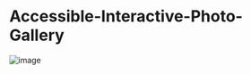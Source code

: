 # Accessible-Interactive-Photo-Gallery
![image](https://github.com/user-attachments/assets/47492dd8-de39-439e-b6f9-6edee6d74b4a)
